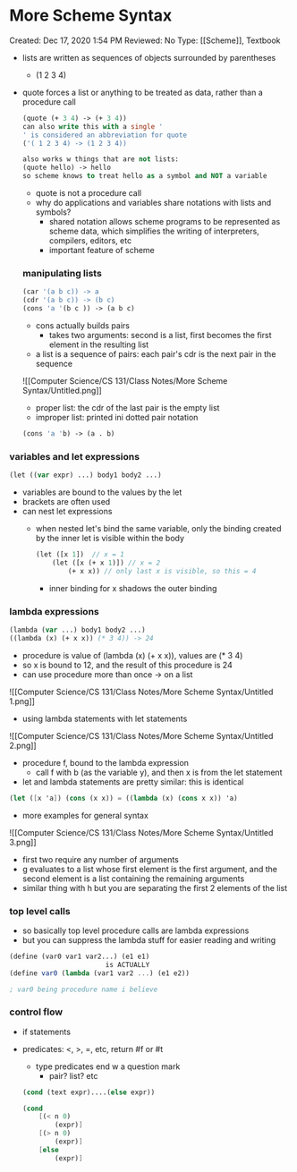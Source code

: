 # More Scheme Syntax

Created: Dec 17, 2020 1:54 PM
Reviewed: No
Type: [[Scheme]], Textbook

- lists are written as sequences of objects surrounded by parentheses
    - (1 2 3 4)
- quote forces a list or anything to be treated as data, rather than a procedure call

    ```pascal
    (quote (+ 3 4) -> (+ 3 4))
    can also write this with a single '
    ' is considered an abbreviation for quote
    ('( 1 2 3 4) -> (1 2 3 4))

    also works w things that are not lists: 
    (quote hello) -> hello
    so scheme knows to treat hello as a symbol and NOT a variable

    ```

    - quote is not a procedure call
    - why do applications and variables share notations with lists and symbols?
        - shared notation allows scheme programs to be represented as scheme data, which simplifies the writing of interpreters, compilers, editors, etc
        - important feature of scheme

    ### manipulating lists

    ```pascal
    (car '(a b c)) -> a
    (cdr '(a b c)) -> (b c)
    (cons 'a '(b c )) -> (a b c)
    ```

    - cons actually builds pairs
        - takes two arguments: second is a list, first becomes the first element in the resulting list
    - a list is a sequence of pairs: each pair's cdr is the next pair in the sequence

    ![[Computer Science/CS 131/Class Notes/More Scheme Syntax/Untitled.png]]

    - proper list: the cdr of the last pair is the empty list
    - improper list: printed ini dotted pair notation

    ```pascal
    (cons 'a 'b) -> (a . b)
    ```

### variables and let expressions

```pascal
(let ((var expr) ...) body1 body2 ...) 
```

- variables are bound to the values by the let
- brackets are often used
- can nest let expressions
    - when nested let's bind the same variable, only the binding created by the inner let is visible within the body

        ```pascal
        (let ([x 1])  // x = 1
        	(let ([x (+ x 1)]) // x = 2
        		(+ x x)) // only last x is visible, so this = 4
        ```

        - inner binding for x shadows the outer binding

### lambda expressions

```pascal
(lambda (var ...) body1 body2 ...) 
((lambda (x) (+ x x)) (* 3 4)) -> 24
```

- procedure is value of (lambda (x) (+ x x)), values are (* 3 4)
- so x is bound to 12, and the result of this procedure is 24
- can use procedure more than once → on a list

![[Computer Science/CS 131/Class Notes/More Scheme Syntax/Untitled 1.png]]

- using lambda statements with let statements

![[Computer Science/CS 131/Class Notes/More Scheme Syntax/Untitled 2.png]]

- procedure f, bound to the lambda expression
    - call f with b (as the variable y), and then x is from the let statement
- let and lambda statements are pretty similar: this is identical

```scheme
(let ([x 'a]) (cons (x x)) = ((lambda (x) (cons x x)) 'a) 
```

- more examples for general syntax

![[Computer Science/CS 131/Class Notes/More Scheme Syntax/Untitled 3.png]]

- first two require any number of arguments
- g evaluates to a list whose first element is the first argument, and the second element is a list containing the remaining arguments
- similar thing with h but you are separating the first 2 elements of the list

### top level calls

- so basically top level procedure calls are lambda expressions
- but you can suppress the lambda stuff for easier reading and writing

```scheme
(define (var0 var1 var2...) (e1 e1) 
						is ACTUALLY
(define var0 (lambda (var1 var2 ...) (e1 e2))

; var0 being procedure name i believe
```

### control flow

- if statements
- predicates: <, >, =, etc, return #f or #t
    - type predicates end w a question mark
        - pair? list? etc

    ```scheme
    (cond (text expr)....(else expr))

    (cond 
    	[(< n 0) 
    		(expr)]
    	[(> n 0)
    		(expr)]
    	[else 
    		(expr)]
    		
    ```